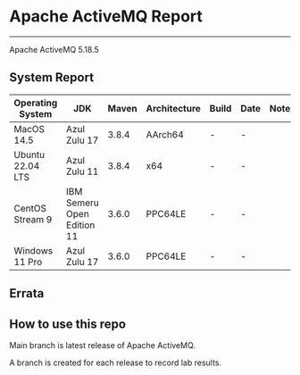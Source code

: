 # Apache ActiveMQ Report
--- 

Apache ActiveMQ 5.18.5

## System Report

| Operating System    | JDK       | Maven | Architecture | Build | Date  | Notes |
|---------------------|-----------|-------|--------------|-------|-------|-------|
| MacOS 14.5          | Azul Zulu 17   | 3.8.4 | AArch64      | - | - | |
| Ubuntu 22.04 LTS    | Azul Zulu 11   | 3.8.4 | x64      | - | - | |
| CentOS Stream 9     | IBM Semeru Open Edition 11 | 3.6.0 | PPC64LE      | - | - | |
| Windows 11 Pro      | Azul Zulu 17 | 3.6.0 | PPC64LE      | - | - | |


## Errata


## How to use this repo

Main branch is latest release of Apache ActiveMQ.

A branch is created for each release to record lab results.
